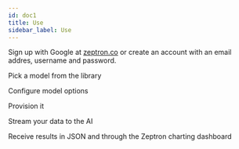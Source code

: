 ```yaml
---
id: doc1
title: Use
sidebar_label: Use
---
```


Sign up with Google at [zeptron.co](https://www.zeptron.co) or create an account with an email addres, username and password. 

Pick a model from the library

Configure model options

Provision it 

Stream your data to the AI 

Receive results in JSON and through the Zeptron charting dashboard